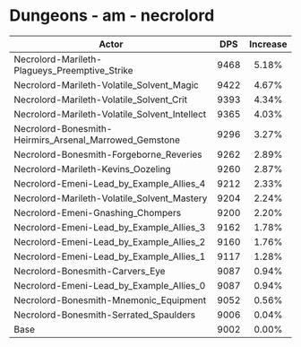 # Dungeons - am - necrolord
| Actor | DPS | Increase |
|---|:---:|:---:|
|Necrolord-Marileth-Plagueys_Preemptive_Strike|9468|5.18%|
|Necrolord-Marileth-Volatile_Solvent_Magic|9422|4.67%|
|Necrolord-Marileth-Volatile_Solvent_Crit|9393|4.34%|
|Necrolord-Marileth-Volatile_Solvent_Intellect|9365|4.03%|
|Necrolord-Bonesmith-Heirmirs_Arsenal_Marrowed_Gemstone|9296|3.27%|
|Necrolord-Bonesmith-Forgeborne_Reveries|9262|2.89%|
|Necrolord-Marileth-Kevins_Oozeling|9260|2.87%|
|Necrolord-Emeni-Lead_by_Example_Allies_4|9212|2.33%|
|Necrolord-Marileth-Volatile_Solvent_Mastery|9204|2.24%|
|Necrolord-Emeni-Gnashing_Chompers|9200|2.20%|
|Necrolord-Emeni-Lead_by_Example_Allies_3|9162|1.78%|
|Necrolord-Emeni-Lead_by_Example_Allies_2|9160|1.76%|
|Necrolord-Emeni-Lead_by_Example_Allies_1|9117|1.28%|
|Necrolord-Bonesmith-Carvers_Eye|9087|0.94%|
|Necrolord-Emeni-Lead_by_Example_Allies_0|9087|0.94%|
|Necrolord-Bonesmith-Mnemonic_Equipment|9052|0.56%|
|Necrolord-Bonesmith-Serrated_Spaulders|9006|0.04%|
|Base|9002|0.00%|
